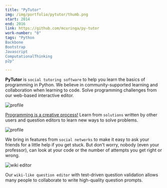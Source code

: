 ```yaml
---
title: "PyTutor"
img: /img/portfolio/pytutor/thumb.png
start: 2014
end: 2016
link: https://github.com/mcuringa/py-tutor
work-number: "0"
tags: "Python 
Backbone 
Bootstrap 
Javascript 
ComputationalThinking 
p2p"

---
```


<strong>PyTutor</strong> is <code>social tutoring software</code> to help you learn the basics 
of programming in Python. We believe in community-supported learning and collaboration when learning to code. Solve programming challenges from our web-based interactive editor.

<img class="img-responsive" src="/img/home/code.png" alt="profile">

<u>Programming is a creative process!</u> Learn from <code>solutions</code> written by other users and question editors to learn new ways to solve problems.

<img class="img-responsive" src="/img/home/add-friend.png" alt="profile">

We bring in features from <code>social networks</code> to make it easy to ask your friends for a little help if you get stuck. But don't worry, nobody (even your professor), can look at your code or the number of attempts you get right or wrong.

<img class="img-responsive" src="/img/home/wiki.png" alt="wiki editor">

Our <code>wiki-like question editor</code> with test-driven question validation allows
many people to collaborate to write high-quality question prompts.